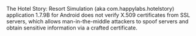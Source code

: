 The Hotel Story: Resort Simulation (aka com.happylabs.hotelstory) application 1.7.9B for Android does not verify X.509 certificates from SSL servers, which allows man-in-the-middle attackers to spoof servers and obtain sensitive information via a crafted certificate.